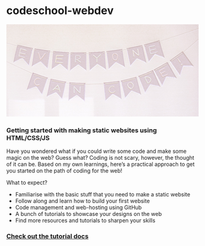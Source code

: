 # codeschool-webdev

![](./src/assets/images/codeschool-webdev.jpg)

### Getting started with making static websites using HTML/CSS/JS

Have you wondered what if you could write some code and make some magic on the web? Guess what? Coding is not scary, however, the thought of it can be. Based on my own learnings, here’s a practical approach to get you started on the path of coding for the web!

What to expect?

* Familiarise with the basic stuff that you need to make a static website   
* Follow along and learn how to build your first website
* Code management and web-hosting using GitHub  
* A bunch of  tutorials to showcase your designs on the web
* Find more resources and tutorials to sharpen your skills

### [Check out the tutorial docs](https://bit.ly/codeschool-webdev)